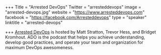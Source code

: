 +++
Title = "Arrested DevOps"
Twitter = "arresteddevops"
image = "arrested-devops.jpg"
website = "https://www.arresteddevops.com"
facebook = "https://facebook.com/Arresteddevops"
type = "speaker"
linktitle = "arrested-devops"

+++
[Arrested DevOps](https://www.arresteddevops.com) is hosted by Matt Stratton, Trevor Hess, and Bridget Kromhout. ADO is the podcast that helps you achieve understanding, develop good practices, and operate your team and organization for maximum DevOps awesomeness.
